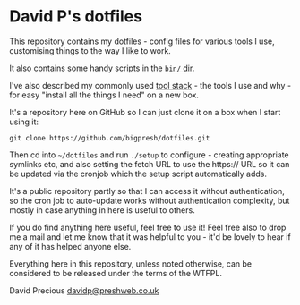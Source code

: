 # David P's dotfiles

This repository contains my dotfiles - config files for various tools I use,
customising things to the way I like to work.

It also contains some handy scripts in the [`bin/` dir](./bin).

I've also described my commonly used [tool stack](./tool-stack) - the tools
I use and why - for easy "install all the things I need" on a new box.

It's a repository here on GitHub so I can just clone it on a box when I start
using it:

```
git clone https://github.com/bigpresh/dotfiles.git
```

Then cd into `~/dotfiles` and run `./setup` to configure - creating appropriate
symlinks etc, and also setting the fetch URL to use the https:// URL so it can
be updated via the cronjob which the setup script automatically adds.

It's a public repository partly so that I can access it without authentication,
so the cron job to auto-update works without authentication complexity, but 
mostly in case anything in here is useful to others.

If you do find anything here useful, feel free to use it!  Feel free also to
drop me a mail and let me know that it was helpful to you - it'd be lovely
to hear if any of it has helped anyone else.

Everything here in this repository, unless noted otherwise, can be considered
to be released under the terms of the WTFPL.

David Precious <davidp@preshweb.co.uk>

